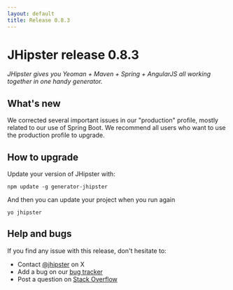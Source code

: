 ```yaml
---
layout: default
title: Release 0.8.3
---
```


JHipster release 0.8.3
==================

*JHipster gives you Yeoman + Maven + Spring + AngularJS all working together in one handy generator.*

What's new
----------

We corrected several important issues in our "production" profile, mostly related to our use of Spring Boot. We recommend all users who want to use the production profile to upgrade.

How to upgrade
------------

Update your version of JHipster with:

```
npm update -g generator-jhipster
```

And then you can update your project when you run again

```
yo jhipster
```

Help and bugs
--------------

If you find any issue with this release, don't hesitate to:

- Contact [@jhipster](https://twitter.com/jhipster) on X
- Add a bug on our [bug tracker](https://github.com/jhipster/generator-jhipster/issues?state=open)
- Post a question on [Stack Overflow](http://stackoverflow.com/tags/jhipster/info)
